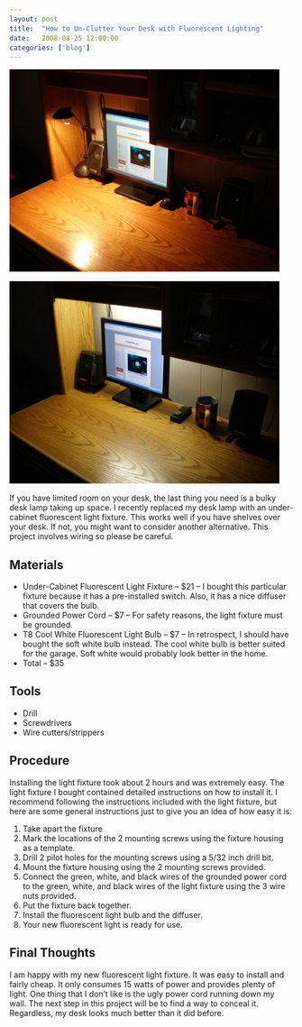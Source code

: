 ```yaml
---
layout: post
title:  "How to Un-Clutter Your Desk with Fluorescent Lighting"
date:   2008-08-25 12:00:00
categories: ['blog']
---
```


![Before](/img/desk_before.jpg)

![After](/img/desk_after.jpg)

If you have limited room on your desk, the last thing you need is a bulky desk lamp taking up space. I recently replaced my desk lamp with an under-cabinet fluorescent light fixture. This works well if you have shelves over your desk. If not, you might want to consider another alternative. This project involves wiring so please be careful.

## Materials

* Under-Cabinet Fluorescent Light Fixture – $21 – I bought this particular fixture because it has a pre-installed switch. Also, it has a nice diffuser that covers the bulb.
* Grounded Power Cord – $7 – For safety reasons, the light fixture must be grounded.
* T8 Cool White Fluorescent Light Bulb – $7 – In retrospect, I should have bought the soft white bulb instead. The cool white bulb is better suited for the garage. Soft white would probably look better in the home.
* Total – $35

## Tools

* Drill
* Screwdrivers
* Wire cutters/strippers

## Procedure

Installing the light fixture took about 2 hours and was extremely easy. The light fixture I bought contained detailed instructions on how to install it. I recommend following the instructions included with the light fixture, but here are some general instructions just to give you an idea of how easy it is:

1. Take apart the fixture
2. Mark the locations of the 2 mounting screws using the fixture housing as a template.
3. Drill 2 pilot holes for the mounting screws using a 5/32 inch drill bit.
4. Mount the fixture housing using the 2 mounting screws provided.
5. Connect the green, white, and black wires of the grounded power cord to the green, white, and black wires of the light fixture using the 3 wire nuts provided.
6. Put the fixture back together.
7. Install the fluorescent light bulb and the diffuser.
8. Your new fluorescent light is ready for use.

## Final Thoughts

I am happy with my new fluorescent light fixture. It was easy to install and fairly cheap. It only consumes 15 watts of power and provides plenty of light. One thing that I don’t like is the ugly power cord running down my wall. The next step in this project will be to find a way to conceal it. Regardless, my desk looks much better than it did before.
